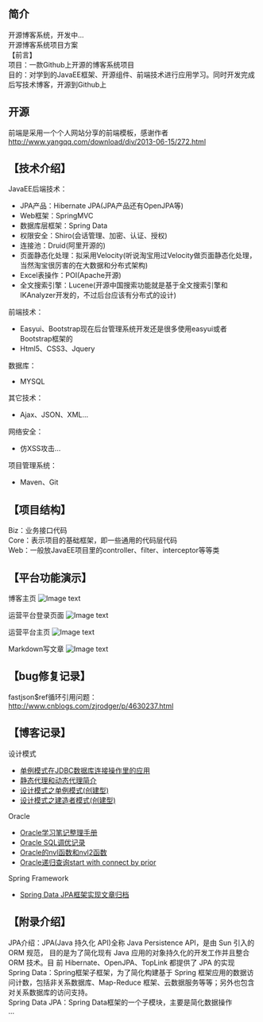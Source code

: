 ## 简介 
开源博客系统，开发中...<br>
开源博客系统项目方案<br>
【前言】<br>
项目：一款Github上开源的博客系统项目<br>
目的：对学到的JavaEE框架、开源组件、前端技术进行应用学习。同时开发完成后写技术博客，开源到Github上
## 开源
前端是采用一个个人网站分享的前端模板，感谢作者
http://www.yangqq.com/download/div/2013-06-15/272.html

## 【技术介绍】
JavaEE后端技术：<br>
* JPA产品：Hibernate JPA(JPA产品还有OpenJPA等)
* Web框架：SpringMVC
* 数据库层框架：Spring Data
* 权限安全：Shiro(会话管理、加密、认证、授权)
* 连接池：Druid(阿里开源的)
* 页面静态化处理：拟采用Velocity(听说淘宝用过Velocity做页面静态化处理，当然淘宝很厉害的在大数据和分布式架构)
* Excel表操作：POI(Apache开源)
* 全文搜索引擎：Lucene(开源中国搜索功能就是基于全文搜索引擎和IKAnalyzer开发的，不过后台应该有分布式的设计)

前端技术：<br>
* Easyui、Bootstrap现在后台管理系统开发还是很多使用easyui或者Bootstrap框架的
* Html5、CSS3、Jquery
 
数据库：
* MYSQL

其它技术：
* Ajax、JSON、XML…

网络安全：
* 仿XSS攻击…

项目管理系统：
* Maven、Git

## 【项目结构】
 

Biz：业务接口代码<br>
Core：表示项目的基础框架，即一些通用的代码层代码<br>
Web：一般放JavaEE项目里的controller、filter、interceptor等等类<br>

## 【平台功能演示】

博客主页
![Image text](https://github.com/u014427391/myblog/raw/master/screenshot/博客主页.png)

运营平台登录页面
![Image text](https://github.com/u014427391/myblog/raw/master/screenshot/运营平台登录页面.png)

运营平台主页
![Image text](https://github.com/u014427391/myblog/raw/master/screenshot/运营平台主页.png)

Markdown写文章
![Image text](https://github.com/u014427391/myblog/raw/master/screenshot/写文章.jpg)


## 【bug修复记录】
fastjson$ref循环引用问题：http://www.cnblogs.com/zjrodger/p/4630237.html

## 【博客记录】
设计模式
* [单例模式在JDBC数据库连接操作里的应用](https://blog.csdn.net/u014427391/article/details/50867280)
* [静态代理和动态代理简介](https://blog.csdn.net/u014427391/article/details/75115928)
* [设计模式之单例模式(创建型)](https://blog.csdn.net/u014427391/article/details/80019048)
* [设计模式之建造者模式(创建型)](https://blog.csdn.net/u014427391/article/details/80061566)

Oracle
* [Oracle学习笔记整理手册](https://blog.csdn.net/u014427391/article/details/82317376)
* [Oracle SQL调优记录](https://blog.csdn.net/u014427391/article/details/85414296)
* [Oracle的nvl函数和nvl2函数](https://blog.csdn.net/u014427391/article/details/84996009)
* [Oracle递归查询start with connect by prior](https://blog.csdn.net/u014427391/article/details/84996259)

Spring Framework
* [Spring Data JPA框架实现文章归档](https://blog.csdn.net/u014427391/article/details/68958115)



## 【附录介绍】
JPA介绍：JPA(Java 持久化 API)全称 Java Persistence API，是由 Sun 引入的 ORM 规范，
目的是为了简化现有 Java 应用的对象持久化的开发工作并且整合 ORM 技术。目
前 Hibernate、OpenJPA、TopLink 都提供了 JPA 的实现<br>
Spring Data：Spring框架子框架，为了简化构建基于 Spring 框架应用的数据访问计数，包括非关系数据库、Map-Reduce 框架、云数据服务等等；另外也包含对关系数据库的访问支持。<br>
Spring Data JPA：Spring Data框架的一个子模块，主要是简化数据操作<br>
...


